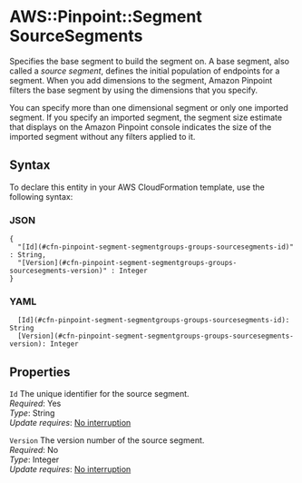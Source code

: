 # AWS::Pinpoint::Segment SourceSegments<a name="aws-properties-pinpoint-segment-segmentgroups-groups-sourcesegments"></a>

Specifies the base segment to build the segment on\. A base segment, also called a *source segment*, defines the initial population of endpoints for a segment\. When you add dimensions to the segment, Amazon Pinpoint filters the base segment by using the dimensions that you specify\.

You can specify more than one dimensional segment or only one imported segment\. If you specify an imported segment, the segment size estimate that displays on the Amazon Pinpoint console indicates the size of the imported segment without any filters applied to it\.

## Syntax<a name="aws-properties-pinpoint-segment-segmentgroups-groups-sourcesegments-syntax"></a>

To declare this entity in your AWS CloudFormation template, use the following syntax:

### JSON<a name="aws-properties-pinpoint-segment-segmentgroups-groups-sourcesegments-syntax.json"></a>

```
{
  "[Id](#cfn-pinpoint-segment-segmentgroups-groups-sourcesegments-id)" : String,
  "[Version](#cfn-pinpoint-segment-segmentgroups-groups-sourcesegments-version)" : Integer
}
```

### YAML<a name="aws-properties-pinpoint-segment-segmentgroups-groups-sourcesegments-syntax.yaml"></a>

```
  [Id](#cfn-pinpoint-segment-segmentgroups-groups-sourcesegments-id): String
  [Version](#cfn-pinpoint-segment-segmentgroups-groups-sourcesegments-version): Integer
```

## Properties<a name="aws-properties-pinpoint-segment-segmentgroups-groups-sourcesegments-properties"></a>

`Id`  <a name="cfn-pinpoint-segment-segmentgroups-groups-sourcesegments-id"></a>
The unique identifier for the source segment\.  
*Required*: Yes  
*Type*: String  
*Update requires*: [No interruption](https://docs.aws.amazon.com/AWSCloudFormation/latest/UserGuide/using-cfn-updating-stacks-update-behaviors.html#update-no-interrupt)

`Version`  <a name="cfn-pinpoint-segment-segmentgroups-groups-sourcesegments-version"></a>
The version number of the source segment\.  
*Required*: No  
*Type*: Integer  
*Update requires*: [No interruption](https://docs.aws.amazon.com/AWSCloudFormation/latest/UserGuide/using-cfn-updating-stacks-update-behaviors.html#update-no-interrupt)